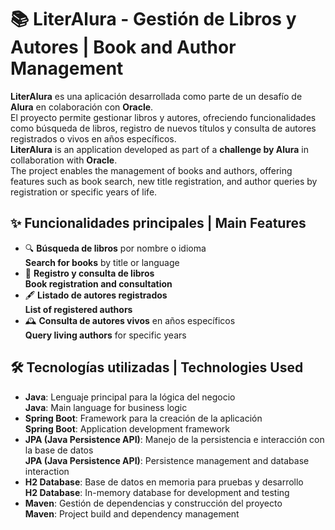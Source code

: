 # 📚 LiterAlura - Gestión de Libros y Autores | Book and Author Management

**LiterAlura** es una aplicación desarrollada como parte de un desafío de **Alura** en colaboración con **Oracle**.  
El proyecto permite gestionar libros y autores, ofreciendo funcionalidades como búsqueda de libros, registro de nuevos títulos y consulta de autores registrados o vivos en años específicos.  
**LiterAlura** is an application developed as part of a **challenge by Alura** in collaboration with **Oracle**.  
The project enables the management of books and authors, offering features such as book search, new title registration, and author queries by registration or specific years of life.

## ✨ Funcionalidades principales | Main Features

- 🔍 **Búsqueda de libros** por nombre o idioma  
  **Search for books** by title or language  
- 📖 **Registro y consulta de libros**  
  **Book registration and consultation**  
- 🖋️ **Listado de autores registrados**  
  **List of registered authors**  
- 🕰️ **Consulta de autores vivos** en años específicos  
  **Query living authors** for specific years  

## 🛠️ Tecnologías utilizadas | Technologies Used

- **Java**: Lenguaje principal para la lógica del negocio  
  **Java**: Main language for business logic  
- **Spring Boot**: Framework para la creación de la aplicación  
  **Spring Boot**: Application development framework  
- **JPA (Java Persistence API)**: Manejo de la persistencia e interacción con la base de datos  
  **JPA (Java Persistence API)**: Persistence management and database interaction  
- **H2 Database**: Base de datos en memoria para pruebas y desarrollo  
  **H2 Database**: In-memory database for development and testing  
- **Maven**: Gestión de dependencias y construcción del proyecto  
  **Maven**: Project build and dependency management  


